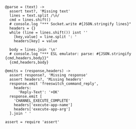     @parse = (text) ->
      assert text?, 'Missing text'
      lines = text.split /\n/
      cmd = lines.shift()
      # console.log "*** Socket.write #{JSON.stringify lines}"
      headers = {}
      while (line = lines.shift()) isnt ''
        [key,value] = line.split ': '
        headers[key] = value

      body = lines.join '\n'
      # console.log "*** ESL emulator: parse: #{JSON.stringify {cmd,headers,body}}"
      {cmd,headers,body}

    @emits = (response,headers) ->
      assert response?, 'Missing response'
      assert headers?, 'Missing headers'
      response.emit 'freeswitch_command_reply',
        headers:
          'Reply-Text': '+OK'
      response.emit [
        'CHANNEL_EXECUTE_COMPLETE'
        headers['execute-app-name']
        headers['execute-app-arg']
      ].join ' '

    assert = require 'assert'

